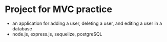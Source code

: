 # Project for MVC practice
- an application for adding a user, deleting a user, and editing a user in a database
- node.js, express.js, sequelize, postgreSQL
